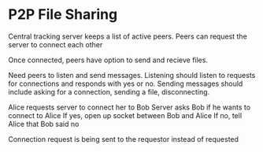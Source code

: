 # P2P File Sharing

Central tracking server keeps a list of active peers. Peers can request the server to connect each other

Once connected, peers have option to send and recieve files. 

Need peers to listen and send messages. Listening should listen to requests for connections and responds with yes or no.
Sending messages should include asking for a connection, sending a file, disconnecting.

Alice requests server to connect her to Bob
Server asks Bob if he wants to connect to Alice
If yes,
    open up socket between Bob and Alice
If no,
    tell Alice that Bob said no

Connection request is being sent to the requestor instead of requested